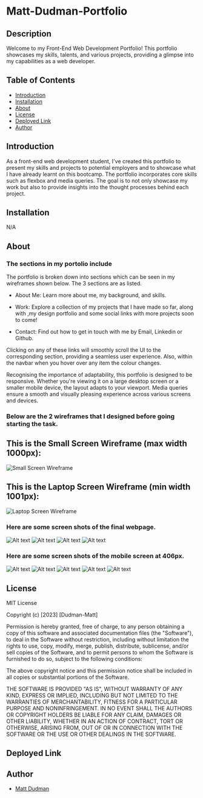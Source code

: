 # Matt-Dudman-Portfolio

## Description

Welcome to my Front-End Web Development Portfolio! This portfolio showcases my skills, talents, and various projects, providing a glimpse into my capabilities as a web developer.

## Table of Contents

- [Introduction](#introduction)
- [Installation](#installation)
- [About](#about)
- [License](#license)
- [Deployed Link](#deployed-link)
- [Author](#author)


## Introduction

As a front-end web development student, I've created this portfolio to present my skills and projects to potential employers and to showcase what I have already learnt on this bootcamp. The portfolio incorporates core skills such as flexbox and media queries. The goal is to not only showcase my work but also to provide insights into the thought processes behind each project.

## Installation 

N/A

## About

### The sections in my portolio include

The portfolio is broken down into sections which can be seen in my wireframes shown below. The 3 sections are as listed. 

* About Me: Learn more about me, my background, and skills. 

* Work: Explore a collection of my projects that I have made so far, along with ,my design portfolio and some social links with more projects soon to come!

* Contact: Find out how to get in touch with me by Email, Linkedin or Github. 

Clicking on any of these links will smoothly scroll the UI to the corresponding section, providing a seamless user experience. Also, within the navbar when you hover over any item the colour changes. 

Recognising the importance of adaptability, this portfolio is designed to be responsive. Whether you're viewing it on a large desktop screen or a smaller mobile device, the layout adapts to your viewport. Media queries ensure a smooth and visually pleasing experience across various screens and devices.

### Below are the 2 wireframes that I designed before going starting the task. 
## This is the Small Screen Wireframe (max width 1000px):

![Small Screen Wireframe](<assets/images/Phone Wireframe.png>)

## This is the Laptop Screen Wireframe (min width 1001px):

![Laptop Screen Wireframe](<assets/images/Web Wireframe.png>)

### Here are some screen shots of the final webpage. 
![Alt text](<assets/images/Screenshot 2023-11-28 at 21.26.37.png>) 
![Alt text](<assets/images/Screenshot 2023-11-28 at 21.26.49.png>) 
![Alt text](<assets/images/Screenshot 2023-11-28 at 21.27.07.png>) 
![Alt text](<assets/images/Screenshot 2023-11-28 at 21.27.15.png>)


### Here are some screen shots of the mobile screen at 406px. 
![Alt text](<assets/images/Screenshot 2023-11-28 at 21.30.20.png>) 
![Alt text](<assets/images/Screenshot 2023-11-28 at 21.30.41.png>) 
![Alt text](<assets/images/Screenshot 2023-11-28 at 21.30.50.png>) 
![Alt text](<assets/images/Screenshot 2023-11-28 at 21.30.58.png>) 
![Alt text](<assets/images/Screenshot 2023-11-28 at 21.31.06.png>)



## License

MIT License

Copyright (c) [2023] [Dudman-Matt]

Permission is hereby granted, free of charge, to any person obtaining a copy of this software and associated documentation files (the "Software"), to deal in the Software without restriction, including without limitation the rights to use, copy, modify, merge, publish, distribute, sublicense, and/or sell copies of the Software, and to permit persons to whom the Software is furnished to do so, subject to the following conditions:

The above copyright notice and this permission notice shall be included in all copies or substantial portions of the Software.

THE SOFTWARE IS PROVIDED "AS IS", WITHOUT WARRANTY OF ANY KIND, EXPRESS OR IMPLIED, INCLUDING BUT NOT LIMITED TO THE WARRANTIES OF MERCHANTABILITY, FITNESS FOR A PARTICULAR PURPOSE AND NONINFRINGEMENT. IN NO EVENT SHALL THE AUTHORS OR COPYRIGHT HOLDERS BE LIABLE FOR ANY CLAIM, DAMAGES OR OTHER LIABILITY, WHETHER IN AN ACTION OF CONTRACT, TORT OR OTHERWISE, ARISING FROM, OUT OF OR IN CONNECTION WITH THE SOFTWARE OR THE USE OR OTHER DEALINGS IN THE SOFTWARE.

## Deployed Link


## Author
 * [Matt Dudman](https://github.com/atypicalbitter)